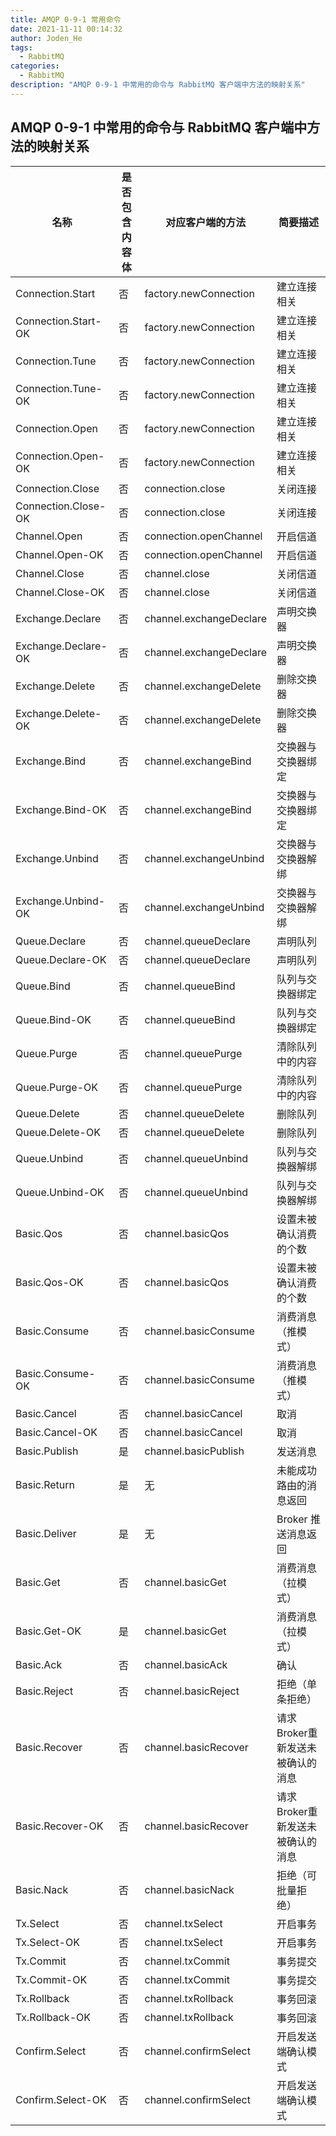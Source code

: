 ```yaml
---
title: AMQP 0-9-1 常用命令
date: 2021-11-11 00:14:32
author: Joden_He
tags:
  - RabbitMQ
categories: 
  - RabbitMQ
description: "AMQP 0-9-1 中常用的命令与 RabbitMQ 客户端中方法的映射关系"
---
```


## AMQP 0-9-1 中常用的命令与 RabbitMQ 客户端中方法的映射关系

| 名称                | 是否包含内容体 | 对应客户端的方法        | 简要描述                         |
| ------------------- | -------------- | ----------------------- | -------------------------------- |
| Connection.Start    | 否             | factory.newConnection   | 建立连接相关                     |
| Connection.Start-OK | 否             | factory.newConnection   | 建立连接相关                     |
| Connection.Tune     | 否             | factory.newConnection   | 建立连接相关                     |
| Connection.Tune-OK  | 否             | factory.newConnection   | 建立连接相关                     |
| Connection.Open     | 否             | factory.newConnection   | 建立连接相关                     |
| Connection.Open-OK  | 否             | factory.newConnection   | 建立连接相关                     |
| Connection.Close    | 否             | connection.close        | 关闭连接                         |
| Connection.Close-OK | 否             | connection.close        | 关闭连接                         |
| Channel.Open        | 否             | connection.openChannel  | 开启信道                         |
| Channel.Open-OK     | 否             | connection.openChannel  | 开启信道                         |
| Channel.Close       | 否             | channel.close           | 关闭信道                         |
| Channel.Close-OK    | 否             | channel.close           | 关闭信道                         |
| Exchange.Declare    | 否             | channel.exchangeDeclare | 声明交换器                       |
| Exchange.Declare-OK | 否             | channel.exchangeDeclare | 声明交换器                       |
| Exchange.Delete     | 否             | channel.exchangeDelete  | 删除交换器                       |
| Exchange.Delete-OK  | 否             | channel.exchangeDelete  | 删除交换器                       |
| Exchange.Bind       | 否             | channel.exchangeBind    | 交换器与交换器绑定               |
| Exchange.Bind-OK    | 否             | channel.exchangeBind    | 交换器与交换器绑定               |
| Exchange.Unbind     | 否             | channel.exchangeUnbind  | 交换器与交换器解绑               |
| Exchange.Unbind-OK  | 否             | channel.exchangeUnbind  | 交换器与交换器解绑               |
| Queue.Declare       | 否             | channel.queueDeclare    | 声明队列                         |
| Queue.Declare-OK    | 否             | channel.queueDeclare    | 声明队列                         |
| Queue.Bind          | 否             | channel.queueBind       | 队列与交换器绑定                 |
| Queue.Bind-OK       | 否             | channel.queueBind       | 队列与交换器绑定                 |
| Queue.Purge         | 否             | channel.queuePurge      | 清除队列中的内容                 |
| Queue.Purge-OK      | 否             | channel.queuePurge      | 清除队列中的内容                 |
| Queue.Delete        | 否             | channel.queueDelete     | 删除队列                         |
| Queue.Delete-OK     | 否             | channel.queueDelete     | 删除队列                         |
| Queue.Unbind        | 否             | channel.queueUnbind     | 队列与交换器解绑                 |
| Queue.Unbind-OK     | 否             | channel.queueUnbind     | 队列与交换器解绑                 |
| Basic.Qos           | 否             | channel.basicQos        | 设置未被确认消费的个数           |
| Basic.Qos-OK        | 否             | channel.basicQos        | 设置未被确认消费的个数           |
| Basic.Consume       | 否             | channel.basicConsume    | 消费消息（推模式）               |
| Basic.Consume-OK    | 否             | channel.basicConsume    | 消费消息（推模式）               |
| Basic.Cancel        | 否             | channel.basicCancel     | 取消                             |
| Basic.Cancel-OK     | 否             | channel.basicCancel     | 取消                             |
| Basic.Publish       | 是             | channel.basicPublish    | 发送消息                         |
| Basic.Return        | 是             | 无                      | 未能成功路由的消息返回           |
| Basic.Deliver       | 是             | 无                      | Broker 推送消息返回              |
| Basic.Get           | 否             | channel.basicGet        | 消费消息（拉模式）               |
| Basic.Get-OK        | 是             | channel.basicGet        | 消费消息（拉模式）               |
| Basic.Ack           | 否             | channel.basicAck        | 确认                             |
| Basic.Reject        | 否             | channel.basicReject     | 拒绝（单条拒绝）                 |
| Basic.Recover       | 否             | channel.basicRecover    | 请求Broker重新发送未被确认的消息 |
| Basic.Recover-OK    | 否             | channel.basicRecover    | 请求Broker重新发送未被确认的消息 |
| Basic.Nack          | 否             | channel.basicNack       | 拒绝（可批量拒绝）               |
| Tx.Select           | 否             | channel.txSelect        | 开启事务                         |
| Tx.Select-OK        | 否             | channel.txSelect        | 开启事务                         |
| Tx.Commit           | 否             | channel.txCommit        | 事务提交                         |
| Tx.Commit-OK        | 否             | channel.txCommit        | 事务提交                         |
| Tx.Rollback         | 否             | channel.txRollback      | 事务回滚                         |
| Tx.Rollback-OK      | 否             | channel.txRollback      | 事务回滚                         |
| Confirm.Select      | 否             | channel.confirmSelect   | 开启发送端确认模式               |
| Confirm.Select-OK   | 否             | channel.confirmSelect   | 开启发送端确认模式               |

